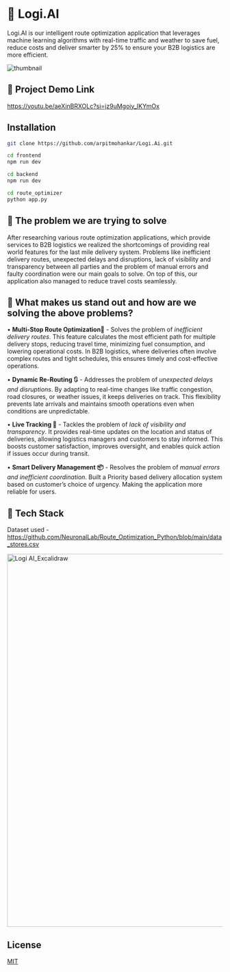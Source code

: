# 🎯 Logi.AI

Logi.AI is our intelligent route optimization application that leverages machine learning algorithms with real-time traffic and weather to save fuel, 
reduce costs and deliver smarter by 25% to ensure your B2B logistics are more efficient.

![thumbnail](https://github.com/user-attachments/assets/4b006b9a-62b7-48dd-bf0d-05423e563d77)


## 🔗 Project Demo Link
https://youtu.be/aeXinBRXOLc?si=jz9uMgoiy_IKYmOx

## Installation

```bash
git clone https://github.com/arpitmohankar/Logi.Ai.git
```
 
```bash
cd frontend
npm run dev
```

```bash
cd backend
npm run dev
```
```bash
cd route_optimizer
python app.py
```


## 🔗 The problem we are trying to solve 
After researching various route optimization applications, which provide services to B2B logistics we realized the shortcomings of providing real world features for the last mile delivery system. Problems like inefficient delivery routes, unexpected delays and disruptions, lack of visibility and transparency between all parties and the problem of manual errors and faulty coordination were our main goals to solve. On top of this, our application also managed to reduce travel costs seamlessly.

## 🔗 What makes us stand out and how are we solving the above problems?
• **Multi-Stop Route Optimization📍** - Solves the problem of *inefficient delivery routes*. This feature calculates the most efficient path for multiple delivery stops, reducing travel time, minimizing fuel consumption, and lowering operational costs. In B2B logistics, where deliveries often involve complex routes and tight schedules, this ensures timely and cost-effective operations.

•	**Dynamic Re-Routing 🔃** -  Addresses the problem of *unexpected delays and disruptions*. By adapting to real-time changes like traffic congestion, road closures, or weather issues, it keeps deliveries on track. This flexibility prevents late arrivals and maintains smooth operations even when conditions are unpredictable.

•	**Live Tracking 🚚** - Tackles the problem of *lack of visibility and transparency*. It provides real-time updates on the location and status of deliveries, allowing logistics managers and customers to stay informed. This boosts customer satisfaction, improves oversight, and enables quick action if issues occur during transit.

•	**Smart Delivery Management 📦** - Resolves the problem of *manual errors and inefficient coordination*. Built a Priority based delivery allocation system based on customer’s choice of urgency. Making the application more reliable for users.

## 🔗 Tech Stack 
Dataset used - https://github.com/NeuronalLab/Route_Optimization_Python/blob/main/data_stores.csv 

<img width="2187" height="872" alt="Logi AI_Excalidraw" src="https://github.com/user-attachments/assets/757ab59d-2ffe-40a6-9f17-25c94525668a" />

## License

[MIT](https://choosealicense.com/licenses/mit/)
